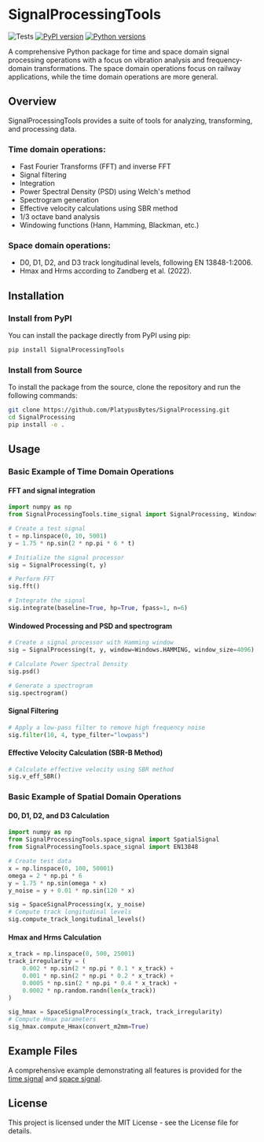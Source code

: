 # SignalProcessingTools

![Tests](https://github.com//PlatypusBytes/actions/workflows/tests.yml/badge.svg)
[![PyPI version](https://img.shields.io/pypi/v/SignalProcessingTools.svg)](https://pypi.org/project/SignalProcessingTools/)
[![Python versions](https://img.shields.io/pypi/pyversions/SignalProcessingTools.svg)](https://pypi.org/project/SignalProcessingTools/)


A comprehensive Python package for time and space domain signal processing operations with a focus on vibration analysis and frequency-domain transformations.
The space domain operations focus on railway applications, while the time domain operations are more general.

## Overview

SignalProcessingTools provides a suite of tools for analyzing, transforming, and processing  data.

### Time domain operations:
* Fast Fourier Transforms (FFT) and inverse FFT
* Signal filtering
* Integration
* Power Spectral Density (PSD) using Welch's method
* Spectrogram generation
* Effective velocity calculations using SBR method
* 1/3 octave band analysis
* Windowing functions (Hann, Hamming, Blackman, etc.)


### Space domain operations:
* D0, D1, D2, and D3 track longitudinal levels, following EN 13848-1:2006.
* Hmax and Hrms according to Zandberg et al. (2022).

## Installation

### Install from PyPI
You can install the package directly from PyPI using pip:

```bash
pip install SignalProcessingTools
```

### Install from Source
To install the package from the source, clone the repository and run the following commands:

```bash
git clone https://github.com/PlatypusBytes/SignalProcessing.git
cd SignalProcessing
pip install -e .
```

## Usage

### Basic Example of Time Domain Operations

#### FFT and signal integration
```python
import numpy as np
from SignalProcessingTools.time_signal import SignalProcessing, Windows

# Create a test signal
t = np.linspace(0, 10, 5001)
y = 1.75 * np.sin(2 * np.pi * 6 * t)

# Initialize the signal processor
sig = SignalProcessing(t, y)

# Perform FFT
sig.fft()

# Integrate the signal
sig.integrate(baseline=True, hp=True, fpass=1, n=6)
```

#### Windowed Processing and PSD and spectrogram

```python
# Create a signal processor with Hamming window
sig = SignalProcessing(t, y, window=Windows.HAMMING, window_size=4096)

# Calculate Power Spectral Density
sig.psd()

# Generate a spectrogram
sig.spectrogram()
```

#### Signal Filtering

```python
# Apply a low-pass filter to remove high frequency noise
sig.filter(10, 4, type_filter="lowpass")
```

#### Effective Velocity Calculation (SBR-B Method)

```python
# Calculate effective velocity using SBR method
sig.v_eff_SBR()
```

### Basic Example of Spatial Domain Operations

#### D0, D1, D2, and D3 Calculation

```python
import numpy as np
from SignalProcessingTools.space_signal import SpatialSignal
from SignalProcessingTools.space_signal import EN13848

# Create test data
x = np.linspace(0, 100, 50001)
omega = 2 * np.pi * 6
y = 1.75 * np.sin(omega * x)
y_noise = y + 0.01 * np.sin(120 * x)

sig = SpaceSignalProcessing(x, y_noise)
# Compute track longitudinal levels
sig.compute_track_longitudinal_levels()
```

#### Hmax and Hrms Calculation

```python
x_track = np.linspace(0, 500, 25001)
track_irregularity = (
    0.002 * np.sin(2 * np.pi * 0.1 * x_track) +
    0.001 * np.sin(2 * np.pi * 0.2 * x_track) +
    0.0005 * np.sin(2 * np.pi * 0.4 * x_track) +
    0.0002 * np.random.randn(len(x_track))
)

sig_hmax = SpaceSignalProcessing(x_track, track_irregularity)
# Compute Hmax parameters
sig_hmax.compute_Hmax(convert_m2mm=True)
```

## Example Files

A comprehensive example demonstrating all features is provided for the [time signal](./example_time_signal.py) and [space signal](./example_space_signal.py).


## License

This project is licensed under the MIT License - see the License file for details.

